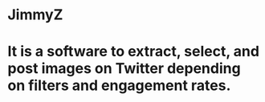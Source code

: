 # JimmyZ
# It is a software to extract, select, and post images on Twitter depending on filters and engagement rates.
